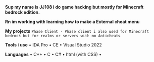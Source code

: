 **Sup my name is JJ108 i do game hacking but
mostly for Minecraft bedrock edition.**

**Rn im working with learning how to make a External cheat menu**

**My projects**
`Phase Client - Phase client i also used for Minecraft bedrock but
for realms or servers with no Anticheats`

**Tools i use**
• IDA Pro 
• CE
• Visual Studio 2022

**Languages**
• C++
• C
• C#
• html (with CSS)
•
